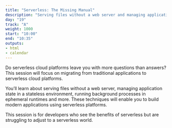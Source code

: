 ```yaml
---
title: "Serverless: The Missing Manual"
description: "Serving files without a web server and managing application state in a stateless environment."
day: "19"
track: "A"
weight: 1000
start: "10:00"
end: "10:35"
outputs:
- html
- calendar
---
```


Do serverless cloud platforms leave you with more questions than answers? This session will focus on migrating from traditional applications to serverless cloud platforms.

You’ll learn about serving files without a web server, managing application state in a stateless environment, running background processes in ephemeral runtimes and more. These techniques will enable you to build modern applications using serverless platforms.

This session is for developers who see the benefits of serverless but are struggling to adjust to a serverless world.